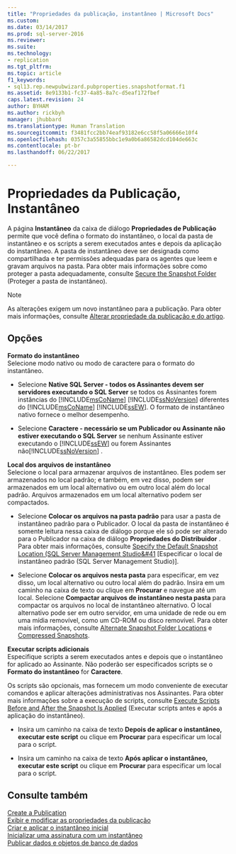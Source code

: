 ```yaml
---
title: "Propriedades da publicação, instantâneo | Microsoft Docs"
ms.custom: 
ms.date: 03/14/2017
ms.prod: sql-server-2016
ms.reviewer: 
ms.suite: 
ms.technology:
- replication
ms.tgt_pltfrm: 
ms.topic: article
f1_keywords:
- sql13.rep.newpubwizard.pubproperties.snapshotformat.f1
ms.assetid: 8e9133b1-fc37-4a85-8a7c-d5eaf172fbef
caps.latest.revision: 24
author: BYHAM
ms.author: rickbyh
manager: jhubbard
ms.translationtype: Human Translation
ms.sourcegitcommit: f3481fcc2bb74eaf93182e6cc58f5a06666e10f4
ms.openlocfilehash: 0357c3a55855bbc1e9a0b6a86582dcd104de663c
ms.contentlocale: pt-br
ms.lasthandoff: 06/22/2017

---
```

# <a name="publication-properties-snapshot"></a>Propriedades da Publicação, Instantâneo
  A página **Instantâneo** da caixa de diálogo **Propriedades de Publicação** permite que você defina o formato do instantâneo, o local da pasta de instantâneo e os scripts a serem executados antes e depois da aplicação do instantâneo. A pasta de instantâneo deve ser designada como compartilhada e ter permissões adequadas para os agentes que leem e gravam arquivos na pasta. Para obter mais informações sobre como proteger a pasta adequadamente, consulte [Secure the Snapshot Folder](../../relational-databases/replication/security/secure-the-snapshot-folder.md) (Proteger a pasta de instantâneo).  
  
> [!NOTE]  
>  As alterações exigem um novo instantâneo para a publicação. Para obter mais informações, consulte [Alterar propriedade da publicação e do artigo](../../relational-databases/replication/publish/change-publication-and-article-properties.md).  
  
## <a name="options"></a>Opções  
 **Formato do instantâneo**  
 Selecione modo nativo ou modo de caractere para o formato do instantâneo.  
  
-   Selecione **Native SQL Server - todos os Assinantes devem ser servidores executando o SQL Server** se todos os Assinantes forem instâncias do [!INCLUDE[msCoName](../../includes/msconame-md.md)] [!INCLUDE[ssNoVersion](../../includes/ssnoversion-md.md)] diferentes do [!INCLUDE[msCoName](../../includes/msconame-md.md)] [!INCLUDE[ssEW](../../includes/ssew-md.md)]. O formato de instantâneo nativo fornece o melhor desempenho.  
  
-   Selecione **Caractere - necessário se um Publicador ou Assinante não estiver executando o SQL Server** se nenhum Assinante estiver executando o [!INCLUDE[ssEW](../../includes/ssew-md.md)] ou forem Assinantes não[!INCLUDE[ssNoVersion](../../includes/ssnoversion-md.md)] .  
  
 **Local dos arquivos de instantâneo**  
 Selecione o local para armazenar arquivos de instantâneo. Eles podem ser armazenados no local padrão; e também, em vez disso, podem ser armazenados em um local alternativo ou em outro local além do local padrão. Arquivos armazenados em um local alternativo podem ser compactados.  
  
-   Selecione **Colocar os arquivos na pasta padrão** para usar a pasta de instantâneo padrão para o Publicador. O local da pasta de instantâneo é somente leitura nessa caixa de diálogo porque ele só pode ser alterado para o Publicador na caixa de diálogo **Propriedades do Distribuidor** . Para obter mais informações, consulte [Specify the Default Snapshot Location &#40;SQL Server Management Studio&#41](../../relational-databases/replication/specify-the-default-snapshot-location-sql-server-management-studio.md) [Especificar o local de instantâneo padrão (SQL Server Management Studio)].  
  
-   Selecione **Colocar os arquivos nesta pasta** para especificar, em vez disso, um local alternativo ou outro local além do padrão. Insira em um caminho na caixa de texto ou clique em **Procurar** e navegue até um local. Selecione **Compactar arquivos de instantâneo nesta pasta** para compactar os arquivos no local de instantâneo alternativo. O local alternativo pode ser em outro servidor, em uma unidade de rede ou em uma mídia removível, como um CD-ROM ou disco removível. Para obter mais informações, consulte [Alternate Snapshot Folder Locations](../../relational-databases/replication/alternate-snapshot-folder-locations.md) e [Compressed Snapshots](../../relational-databases/replication/compressed-snapshots.md).  
  
 **Executar scripts adicionais**  
 Especifique scripts a serem executados antes e depois que o instantâneo for aplicado ao Assinante. Não poderão ser especificados scripts se o **Formato do instantâneo** for **Caractere**.  
  
 Os scripts são opcionais, mas fornecem um modo conveniente de executar comandos e aplicar alterações administrativas nos Assinantes. Para obter mais informações sobre a execução de scripts, consulte [Execute Scripts Before and After the Snapshot Is Applied](../../relational-databases/replication/execute-scripts-before-and-after-the-snapshot-is-applied.md) (Executar scripts antes e após a aplicação do instantâneo).  
  
-   Insira um caminho na caixa de texto **Depois de aplicar o instantâneo, executar este script** ou clique em **Procurar** para especificar um local para o script.  
  
-   Insira um caminho na caixa de texto **Após aplicar o instantâneo, executar este script** ou clique em **Procurar** para especificar um local para o script.  
  
## <a name="see-also"></a>Consulte também  
 [Create a Publication](../../relational-databases/replication/publish/create-a-publication.md)   
 [Exibir e modificar as propriedades da publicação](../../relational-databases/replication/publish/view-and-modify-publication-properties.md)   
 [Criar e aplicar o instantâneo inicial](../../relational-databases/replication/create-and-apply-the-initial-snapshot.md)   
 [Inicializar uma assinatura com um instantâneo](../../relational-databases/replication/initialize-a-subscription-with-a-snapshot.md)   
 [Publicar dados e objetos de banco de dados](../../relational-databases/replication/publish/publish-data-and-database-objects.md)  
  
  
